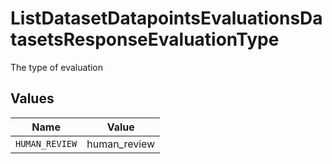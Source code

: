 # ListDatasetDatapointsEvaluationsDatasetsResponseEvaluationType

The type of evaluation


## Values

| Name           | Value          |
| -------------- | -------------- |
| `HUMAN_REVIEW` | human_review   |